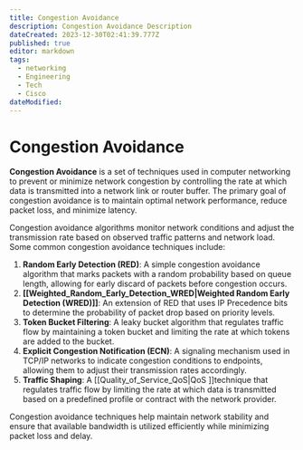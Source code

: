 ```yaml
---
title: Congestion Avoidance
description: Congestion Avoidance Description
dateCreated: 2023-12-30T02:41:39.777Z
published: true
editor: markdown
tags:
  - networking
  - Engineering
  - Tech
  - Cisco
dateModified: 
---
```

# Congestion Avoidance

**Congestion Avoidance** is a set of techniques used in computer networking to prevent or minimize network congestion by controlling the rate at which data is transmitted into a network link or router buffer. The primary goal of congestion avoidance is to maintain optimal network performance, reduce packet loss, and minimize latency.

Congestion avoidance algorithms monitor network conditions and adjust the transmission rate based on observed traffic patterns and network load. Some common congestion avoidance techniques include:

1. **Random Early Detection (RED)**: A simple congestion avoidance algorithm that marks packets with a random probability based on queue length, allowing for early discard of packets before congestion occurs.
2. **[[Weighted_Random_Early_Detection_WRED|Weighted Random Early Detection (WRED)]]**: An extension of RED that uses IP Precedence bits to determine the probability of packet drop based on priority levels.
3. **Token Bucket Filtering**: A leaky bucket algorithm that regulates traffic flow by maintaining a token bucket and limiting the rate at which tokens are added to the bucket.
4. **Explicit Congestion Notification (ECN)**: A signaling mechanism used in TCP/IP networks to indicate congestion conditions to endpoints, allowing them to adjust their transmission rates accordingly.
5. **Traffic Shaping**: A [[Quality_of_Service_QoS|QoS ]]technique that regulates traffic flow by limiting the rate at which data is transmitted based on a predefined profile or contract with the network provider.

Congestion avoidance techniques help maintain network stability and ensure that available bandwidth is utilized efficiently while minimizing packet loss and delay.